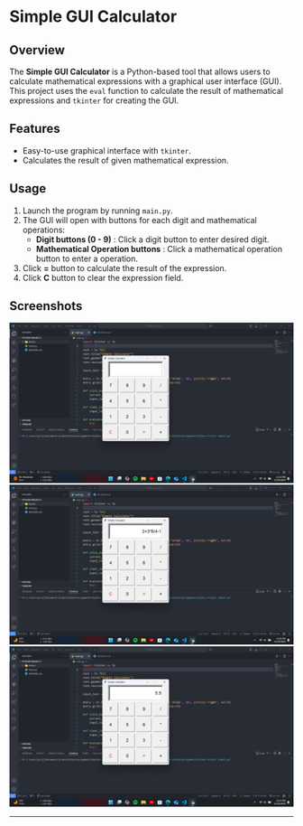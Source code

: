 # Simple GUI Calculator

## Overview

The **Simple GUI Calculator** is a Python-based tool that allows users to calculate mathematical expressions with a graphical user interface (GUI). This project uses the `eval` function to calculate the result of mathematical expressions and `tkinter` for creating the GUI.


## Features

- Easy-to-use graphical interface with `tkinter`.
- Calculates the result of given mathematical expression.


## Usage

1. Launch the program by running `main.py`.
2. The GUI will open with buttons for each digit and mathematical operations:
   - **Digit buttons (0 - 9)** : Click a digit button to enter desired digit.
   - **Mathematical Operation buttons** : Click a mathematical operation button to enter a operation.
3. Click **=** button to calculate the result of the expression.
4. Click **C** button to clear the expression field.


## Screenshots

![Screenshot-1](Assets/gui_start.png)
![Screenshot-2](Assets/gui_input.png)
![Screenshot-3](Assets/result.png)

---